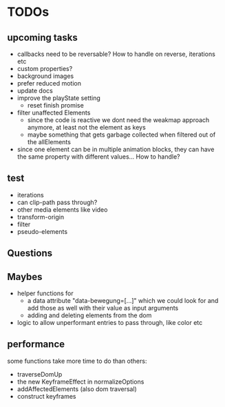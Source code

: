 # TODOs

## upcoming tasks

- callbacks need to be reversable? How to handle on reverse, iterations etc
- custom properties?
- background images
- prefer reduced motion
- update docs
- improve the playState setting
  - reset finish promise
- filter unaffected Elements
  - since the code is reactive we dont need the weakmap approach anymore, at least not the element as keys
  - maybe something that gets garbage collected when filtered out of the allElements
- since one element can be in multiple animation blocks, they can have the same property with different values... How to handle?

## test

- iterations
- can clip-path pass through?
- other media elements like video
- transform-origin
- filter
- pseudo-elements

## Questions

## Maybes

- helper functions for
  - a data attribute "data-bewegung=[...]" which we could look for and add those as well with their value as input arguments
  - adding and deleting elements from the dom
- logic to allow unperformant entries to pass through, like color etc

## performance

some functions take more time to do than others:

- traverseDomUp
- the new KeyframeEffect in normalizeOptions
- addAffectedElements (also dom traversal)
- construct keyframes
